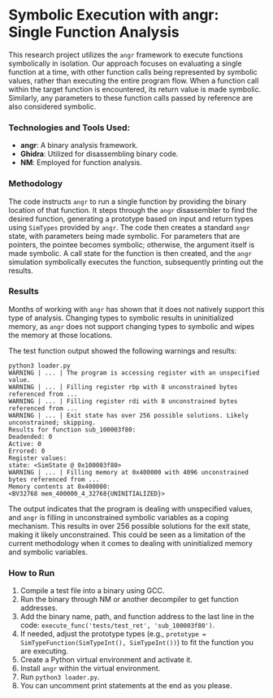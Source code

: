 # Symbolic Execution with angr: Single Function Analysis

This research project utilizes the `angr` framework to execute functions symbolically in isolation. Our approach focuses on evaluating a single function at a time, with other function calls being represented by symbolic values, rather than executing the entire program flow. When a function call within the target function is encountered, its return value is made symbolic. Similarly, any parameters to these function calls passed by reference are also considered symbolic.

### Technologies and Tools Used:
- **angr**: A binary analysis framework.
- **Ghidra**: Utilized for disassembling binary code.
- **NM**: Employed for function analysis.

### Methodology
The code instructs `angr` to run a single function by providing the binary location of that function. It steps through the `angr` disassembler to find the desired function, generating a prototype based on input and return types using `SimTypes` provided by `angr`. The code then creates a standard `angr` state, with parameters being made symbolic. For parameters that are pointers, the pointee becomes symbolic; otherwise, the argument itself is made symbolic. A call state for the function is then created, and the `angr` simulation symbolically executes the function, subsequently printing out the results.

### Results
Months of working with `angr` has shown that it does not natively support this type of analysis. Changing types to symbolic results in uninitialized memory, as `angr` does not support changing types to symbolic and wipes the memory at those locations.

The test function output showed the following warnings and results:

```
python3 loader.py
WARNING | ... | The program is accessing register with an unspecified value.
WARNING | ... | Filling register rbp with 8 unconstrained bytes referenced from ...
WARNING | ... | Filling register rdi with 8 unconstrained bytes referenced from ...
WARNING | ... | Exit state has over 256 possible solutions. Likely unconstrained; skipping.
Results for function sub_100003f80:
Deadended: 0
Active: 0
Errored: 0
Register values:
state: <SimState @ 0x100003f80>
WARNING | ... | Filling memory at 0x400000 with 4096 unconstrained bytes referenced from ...
Memory contents at 0x400000:
<BV32768 mem_400000_4_32768{UNINITIALIZED}>
```

The output indicates that the program is dealing with unspecified values, and `angr` is filling in unconstrained symbolic variables as a coping mechanism. This results in over 256 possible solutions for the exit state, making it likely unconstrained. This could be seen as a limitation of the current methodology when it comes to dealing with uninitialized memory and symbolic variables.

### How to Run
1. Compile a test file into a binary using GCC.
2. Run the binary through NM or another decompiler to get function addresses.
3. Add the binary name, path, and function address to the last line in the code: `execute_func('tests/test_ret', 'sub_100003f80')`.
4. If needed, adjust the prototype types (e.g., `prototype = SimTypeFunction(SimTypeInt(), SimTypeInt())`) to fit the function you are executing.
5. Create a Python virtual environment and activate it.
6. Install `angr` within the virtual environment.
7. Run `python3 loader.py`.
8. You can uncomment print statements at the end as you please.
